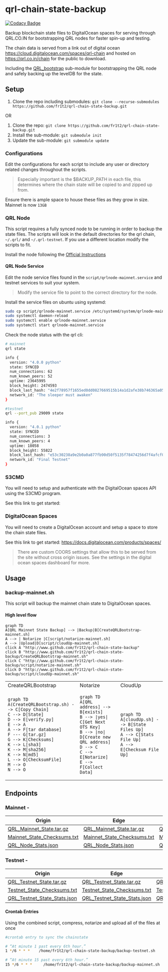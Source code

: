# qrl-chain-state-backup

[![Codacy Badge](https://app.codacy.com/project/badge/Grade/c26dfce5082b434ea1feea5dfd95a81f)](https://www.codacy.com/gh/fr1t2/qrl-chain-state-backup/dashboard?utm_source=github.com&amp;utm_medium=referral&amp;utm_content=fr1t2/qrl-chain-state-backup&amp;utm_campaign=Badge_Grade)

Backup blockchain state files to DigitalOcean spaces for serving through QRL.CO.IN for bootstrapping QRL nodes for faster spin-up and testing.  

The chain data is served from a link out of digital ocean https://cloud.digitalocean.com/spaces/qrl-chain and hosted on https://qrl.co.in/chain for the public to download.

Including the [QRL_bootstrap](https://github.com/0xFF0/QRL_bootstrap.git) sub-module for bootstrapping the QRL node and safely backing up the levelDB for the state.

## Setup

1.  Clone the repo including submodules: `git clone --recurse-submodules https://github.com/fr1t2/qrl-chain-state-backup.git`

OR

1.  Clone the repo: `git clone https://github.com/fr1t2/qrl-chain-state-backup.git`
2.  Install the sub-module: `git submodule init`
3.  Update the sub-module: `git submodule update`

### Configurations

Edit the configurations for each script to include any user or directory related changes throughout the scripts.

> Especially important is the $BACKUP_PATH in each file, this determines where the chain state will be copied to and zipped up from.

Ensure there is ample space to house these files as they grow in size. Mainnet is now `13GB`


### QRL Node

This script requires a fully synced node to be running in order to backup the state files. The scripts will look in the default directories for the qrl chain, `~/.qrl/` and `~/.qrl-testnet`. If you use a different location modify the scripts to fit.

Install the node following the [Official Instructions](https://docs.theqrl.org/node/QRLnode/)

#### QRL Node Service

Edit the node service files found in the `script/qrlnode-mainnet.service` and testnet services to suit your system. 

> Modify the service file to point to the correct directory for the node.

Install the service files on ubuntu using systemd:

```bash
sudo cp script/qrlnode-mainnet.service /etc/systemd/system/qrlnode-mainnet.service
sudo systemctl daemon-reload
sudo systemctl enable qrlnode-mainnet.service
sudo systemctl start qrlnode-mainnet.service
```

Check the node status with the qrl cli:


```bash
# mainnet
qrl state

info {
  version: "4.0.0 python"
  state: SYNCED
  num_connections: 62
  num_known_peers: 52
  uptime: 23645995
  block_height: 2474593
  block_last_hash: "4e2f78957f1655ed0dd0827669515b14a1d2afe38b746365a05f86db03000000"
  network_id: "The sleeper must awaken"
}

```

```bash
#testnet
qrl --port_pub 29009 state

info {
  version: "4.0.1 python"
  state: SYNCED
  num_connections: 3
  num_known_peers: 4
  uptime: 18058
  block_height: 55822
  block_last_hash: "e53c30238a9e2b0a0a877fb90d50f5135f78474256d7f4afcf0f59da106e2000"
  network_id: "Final Testnet"
}

```


### S3CMD

You will need to setup and authenticate with the DigitalOcean spaces API using the S3CMD program.

See this link to get started: 


### DigitalOcean Spaces

You will need to create a DigitalOcean account and setup a space to store the chain state files.

See this link to get started: https://docs.digitalocean.com/products/spaces/

> There are custom COORS settings that allow this to be served from the site without cross origin issues. See the settings in the digital ocean spaces dashboard for more.


## Usage

### backup-mainnet.sh

This script will backup the mainnet chain state to DigitalOcean spaces.

#### High level flow

```mermaid
graph TD
A[QRL Mainnet State Backup] --> |Backup|B[CreateQRLBootstrap-mainnet.sh]
A --> | Notarize |C[script/notarize-mainnet.sh] 
A --> |Upload|D[script/cloudUp-mainnet.sh]
click A "http://www.github.com/fr1t2/qrl-chain-state-backup"
click B "http://www.github.com/fr1t2/qrl-chain-state-backup/CreateQRLBootstrap-mainnet.sh"
click C "http://www.github.com/fr1t2/qrl-chain-state-backup/script/notarize-mainnet.sh"
click D "http://www.github.com/fr1t2/qrl-chain-state-backup/script/cloudUp-mainnet.sh"
```

<table>
<tr>
<td> CreateQRLBootstrap </td> <td> Notarize </td> <td> CloudUp </td>
</tr>
<tr>
<td> 

```mermaid
graph TD
A(CreateQRLBootstrap.sh) --> C[Copy Chain] 
C --> D[State] 
D --> E[verify.py]
E --> A
A --> F[tar database] 
F --- G[tar.gz]
G --> K[Checksums] 
K --> L[sha3]
K --> M[sha256]
K --> N[md5]
L --> O[ChecksumFile]
M --> O
N --> O
```

</td>
<td>

```mermaid
graph TD
A[QRL address] --> B[exists]
B --> |yes| C[Get Next OTS Key]
B --> |no| D[Create new QRL address]
D --> C
C --> E[Notarize]
E --> F[Collect Data]
```

</td>
<td>

```mermaid
graph TD
A[cloudUp.sh] --> B[State Files Up]
A --> C[Stats File Up]
A --> E[Checksum File Up]
```

</td>

</tr>
</table>

## Endpoints 

### Mainnet -

| Origin | Edge | Subdomain |
| --- | --- | --- |
| [QRL_Mainnet_State.tar.gz](https://qrl-chain.fra1.digitaloceanspaces.com/mainnet/QRL_Mainnet_State.tar.gz) | [QRL_Mainnet_State.tar.gz](https://qrl-chain.fra1.cdn.digitaloceanspaces.com/mainnet/QRL_Mainnet_State.tar.gz) | [QRL_Mainnet_State.tar.gz](https://cdn.qrl.co.in/mainnet/QRL_Mainnet_State.tar.gz) |
| [Mainnet_State_Checksums.txt](https://qrl-chain.fra1.digitaloceanspaces.com/mainnet/Mainnet_State_Checksums.txt) | [Mainnet_State_Checksums.txt](https://qrl-chain.fra1.cdn.digitaloceanspaces.com/mainnet/Mainnet_State_Checksums.txt) | [Mainnet_State_Checksums.txt](https://cdn.qrl.co.in/mainnet/Mainnet_State_Checksums.txt) |
| [QRL_Node_Stats.json](https://qrl-chain.fra1.digitaloceanspaces.com/mainnet/QRL_Mainnet_State_Stats.json) | [QRL_Node_Stats.json](https://qrl-chain.fra1.cdn.digitaloceanspaces.com/mainnet/QRL_Mainnet_State_Stats.json) | [QRL_Node_Stats.json](https://cdn.qrl.co.in/mainnet/QRL_Mainnet_State_Stats.json) |

### Testnet -

| Origin | Edge | Subdomain |
| --- | --- | --- |
| [QRL_Testnet_State.tar.gz](https://qrl-chain.fra1.digitaloceanspaces.com/testnet/QRL_Testnet_State.tar.gz) | [QRL_Testnet_State.tar.gz](https://qrl-chain.fra1.cdn.digitaloceanspaces.com/testnet/QRL_Testnet_State.tar.gz) | [QRL_Testnet_State.tar.gz](https://cdn.qrl.co.in/testnet/QRL_Testnet_State.tar.gz) |
| [Testnet_State_Checksums.txt](https://qrl-chain.fra1.digitaloceanspaces.com/testnet/Testnet_State_Checksums.txt) | [Testnet_State_Checksums.txt](https://qrl-chain.fra1.cdn.digitaloceanspaces.com/testnet/Testnet_State_Checksums.txt) | [Testnet_State_Checksums.txt](https://cdn.qrl.co.in/testnet/Testnet_State_Checksums.txt) |
| [QRL_Testnet_State_Stats.json](https://qrl-chain.fra1.digitaloceanspaces.com/testnet/QRL_Testnet_State_Stats.json) | [QRL_Testnet_State_Stats.json](https://qrl-chain.fra1.cdn.digitaloceanspaces.com/testnet/QRL_Testnet_State_Stats.json) | [QRL_Testnet_State_Stats.json](https://cdn.qrl.co.in/testnet/QRL_Testnet_State_Stats.json) |


#### Crontab Entries

Using the combined script, compress, notarize and upload all of the files at once


 ```bash
#crontab entry to sync the chainstate

# “At minute 1 past every 6th hour.”
 1 */6 * * *    /home/fr1t2/qrl-chain-state-backup/backup-testnet.sh

# “At minute 15 past every 6th hour.”
15 */6 * * *     /home/fr1t2/qrl-chain-state-backup/backup-mainnet.sh
```
